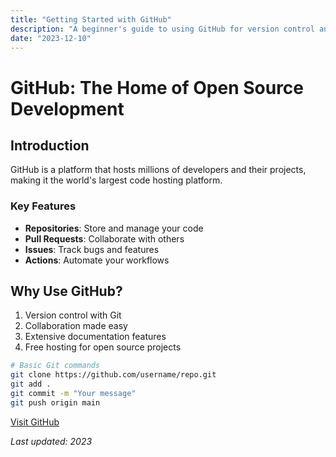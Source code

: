 ```yaml
---
title: "Getting Started with GitHub"
description: "A beginner's guide to using GitHub for version control and collaboration"
date: "2023-12-10"
---
```


# GitHub: The Home of Open Source Development

## Introduction
GitHub is a platform that hosts millions of developers and their projects, making it the world's largest code hosting platform.

### Key Features
- **Repositories**: Store and manage your code
- **Pull Requests**: Collaborate with others
- **Issues**: Track bugs and features
- **Actions**: Automate your workflows

## Why Use GitHub?
1. Version control with Git
2. Collaboration made easy
3. Extensive documentation features
4. Free hosting for open source projects

```bash
# Basic Git commands
git clone https://github.com/username/repo.git
git add .
git commit -m "Your message"
git push origin main
```

[Visit GitHub](https://github.com)

*Last updated: 2023*